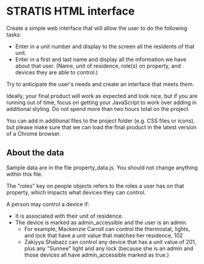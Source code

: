# STRATIS HTML interface

Create a simple web interface that will allow the user to do the following tasks:

* Enter in a unit number and display to the screen all the residents of that unit.
* Enter in a first and last name and display all the information we have about that user. (Name, unit of residence, role(s) on property, and devices they are able to control.)

Try to anticipate the user's needs and create an interface that meets them.

Ideally, your final product will work as expected and look nice, but if you are running out of time, focus on getting your JavaScript to work over adding in additional styling. Do not spend more than two hours total on the project.

You can add in additional files to the project folder (e.g. CSS files or icons), but please make sure that we can load the final product in the latest version of a Chrome browser.

## About the data

Sample data are in the file property_data.js. You should not change anything within this file.

The "roles" key on people objects refers to the roles a user has on that property, which impacts what devices they can control.

A person may control a device if:

* It is associated with their unit of residence.
* The device is marked as admin_accessible and the user is an admin.
  * For example, Mackenzie Carroll can control the thermostat, lights, and lock that have a unit value that matches her residence, 102
  * Zakiyya Shabazz can control any device that has a unit value of 201, plus any "Sunnee" light and any lock (because she is an admin and those devices all have admin_accessible marked as true.)
